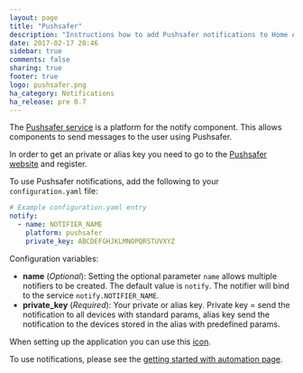 ```yaml
---
layout: page
title: "Pushsafer"
description: "Instructions how to add Pushsafer notifications to Home Assistant."
date: 2017-02-17 20:46
sidebar: true
comments: false
sharing: true
footer: true
logo: pushsafer.png
ha_category: Notifications
ha_release: pre 0.7
---
```



The [Pushsafer service](https://www.pushsafer.com/) is a platform for the notify component. This allows components to send messages to the user using Pushsafer.

In order to get an private or alias key you need to go to the [Pushsafer website](https://www.pushsafer.com) and register.

To use Pushsafer notifications, add the following to your `configuration.yaml` file:

```yaml
# Example configuration.yaml entry
notify:
  - name: NOTIFIER_NAME
    platform: pushsafer
    private_key: ABCDEFGHJKLMNOPQRSTUVXYZ
```

Configuration variables:

- **name** (*Optional*): Setting the optional parameter `name` allows multiple notifiers to be created. The default value is `notify`. The notifier will bind to the service `notify.NOTIFIER_NAME`.
- **private_key** (*Required*): Your private or alias key. Private key = send the notification to all devices with standard params, alias key send the notification to the devices stored in the alias with predefined params.

When setting up the application you can use this [icon](https://home-assistant.io/images/favicon-192x192.png).

To use notifications, please see the [getting started with automation page](/getting-started/automation/).
